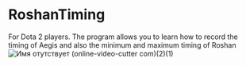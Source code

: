 # RoshanTiming
 For Dota 2 players. The program allows you to learn how to record the timing of Aegis and also the minimum and maximum timing of Roshan
![Имя отутствует (online-video-cutter com)(2)(1)](https://user-images.githubusercontent.com/91318807/190457042-c3bcdfa6-bd0e-4513-8546-f1deff952a8a.gif)
